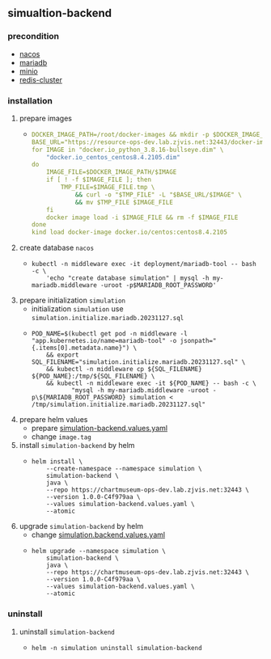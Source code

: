 ## simualtion-backend

### precondition
* [nacos](../application/nacos.md)
* [mariadb](../middleware/mariadb.md)
* [minio](../middleware/minio.md)
* [redis-cluster](../middleware/redis-cluster.md)

### installation
1. prepare images
    * ```yaml
      DOCKER_IMAGE_PATH=/root/docker-images && mkdir -p $DOCKER_IMAGE_PATH
      BASE_URL="https://resource-ops-dev.lab.zjvis.net:32443/docker-images"
      for IMAGE in "docker.io_python_3.8.16-bullseye.dim" \
          "docker.io_centos_centos8.4.2105.dim"
      do
          IMAGE_FILE=$DOCKER_IMAGE_PATH/$IMAGE
          if [ ! -f $IMAGE_FILE ]; then
              TMP_FILE=$IMAGE_FILE.tmp \
                  && curl -o "$TMP_FILE" -L "$BASE_URL/$IMAGE" \
                  && mv $TMP_FILE $IMAGE_FILE
          fi
          docker image load -i $IMAGE_FILE && rm -f $IMAGE_FILE
      done
      kind load docker-image docker.io/centos:centos8.4.2105
      ```
4. create database `nacos`
    * ```shell
      kubectl -n middleware exec -it deployment/mariadb-tool -- bash -c \
          'echo "create database simulation" | mysql -h my-mariadb.middleware -uroot -p$MARIADB_ROOT_PASSWORD'
      ```
5. prepare initialization `simulation`
    * initialization `simulation` use `simulation.initialize.mariadb.20231127.sql`
    * ```shell
      POD_NAME=$(kubectl get pod -n middleware -l "app.kubernetes.io/name=mariadb-tool" -o jsonpath="{.items[0].metadata.name}") \
          && export SQL_FILENAME="simulation.initialize.mariadb.20231127.sql" \
          && kubectl -n middleware cp ${SQL_FILENAME} ${POD_NAME}:/tmp/${SQL_FILENAME} \
          && kubectl -n middleware exec -it ${POD_NAME} -- bash -c \
                 "mysql -h my-mariadb.middleware -uroot -p\${MARIADB_ROOT_PASSWORD} simulation < /tmp/simulation.initialize.mariadb.20231127.sql"
      ```
6. prepare helm values 
    * prepare [simulation-backend.values.yaml](resources/simulation-backend.values.yaml.md)
    * change `image.tag`
7. install `simulation-backend` by helm
    * ```shell
      helm install \
          --create-namespace --namespace simulation \
          simulation-backend \
          java \
          --repo https://chartmuseum-ops-dev.lab.zjvis.net:32443 \
          --version 1.0.0-C4f979aa \
          --values simulation-backend.values.yaml \
          --atomic
      ```
8. upgrade `simulation-backend` by helm
    * change [simulation.backend.values.yaml](resources/simulation-backend.values.yaml.md)
    * ```shell
      helm upgrade --namespace simulation \
          simulation-backend \
          java \
          --repo https://chartmuseum-ops-dev.lab.zjvis.net:32443 \
          --version 1.0.0-C4f979aa \
          --values simulation-backend.values.yaml \
          --atomic
      ```

### uninstall
1. uninstall `simulation-backend`
    * ```shell
      helm -n simulation uninstall simulation-backend
      ```
